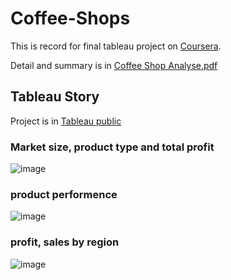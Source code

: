 # Coffee-Shops

This is record for final tableau project on [Coursera](https://www.coursera.org/specializations/data-visualization). 

Detail and summary is in [Coffee Shop Analyse.pdf](https://github.com/JWL0515/Coffee-Shops/blob/main/Coffee%20Shop%20Analyse.pdf)

## Tableau Story

Project is in [Tableau public](https://public.tableau.com/app/profile/jiawei.li3411/viz/CoffeeChainAnalyse/CoffeeChainAnalyse?publish=yes)

### Market size, product type and total profit

![image](https://user-images.githubusercontent.com/123400810/220326877-42b51967-ef36-4f31-a0a3-c7e8be8b5440.png)

### product performence

![image](https://user-images.githubusercontent.com/123400810/220326802-73e0171c-0cb0-4cc8-bc0b-abe9b454cbc2.png)

### profit, sales by region

![image](https://user-images.githubusercontent.com/123400810/220326954-51b53c1e-fbfd-43ad-8d12-1a8308107aaf.png)
